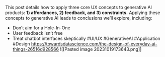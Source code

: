 This post details how to apply three core UX concepts to generative AI products: **1) affordances, 2) feedback, and 3) constraints.** Applying these concepts to generative AI leads to conclusions we’ll explore, including:

- Don’t aim for a Hole-In-One
- User feedback isn’t free
- Treat chatbot interfaces skeptically
#UI/UX #GenerativeAI #Application #Design
https://towardsdatascience.com/the-design-of-everyday-ai-things-26516d928566
![[Pasted image 20231019173643.png]]